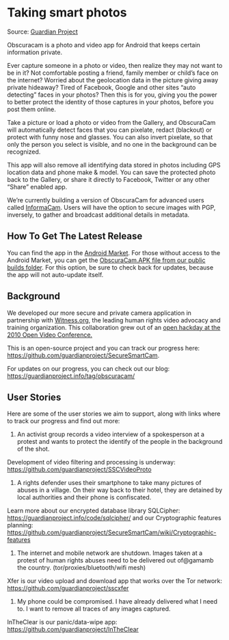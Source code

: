 # Taking smart photos

Source: [Guardian Project](https://guardianproject.info/apps/obscuracam)

Obscuracam is a photo and video app for Android that keeps certain information private.

Ever capture someone in a photo or video, then realize they may not want to be in it? Not comfortable posting a friend, family member or child’s face on the internet? Worried about the geolocation data in the picture giving away private hideaway? Tired of Facebook, Google and other sites “auto detecting” faces in your photos? Then this is for you, giving you the power to better protect the identity of those captures in your photos, before you post them online.

Take a picture or load a photo or video from the Gallery, and ObscuraCam will automatically detect faces that you can pixelate, redact (blackout) or protect with funny nose and glasses. You can also invert pixelate, so that only the person you select is visible, and no one in the background can be recognized.

This app will also remove all identifying data stored in photos including GPS location data and phone make & model. You can save the protected photo back to the Gallery, or share it directly to Facebook, Twitter or any other “Share” enabled app.

We’re currently building a version of ObscuraCam for advanced users called [InformaCam](https://guardianproject.info/apps/informacam/). Users will have the option to secure images with PGP, inversely, to gather and broadcast additional details in metadata.

## How To Get The Latest Release

You can find the app in the [Android Market](https://market.android.com/details?id=org.witness.sscphase1&feature=search_result). For those without access to the Android Market, you can get the [ObscuraCam.APK file from our public builds folder](https://guardianproject.info/builds/Obscura/).  For this option, be sure to check back for updates, because the app will not auto-update itself.

## Background

We developed our more  secure and private camera application in partnership with [Witness.org](http://witness.org/), the leading human rights video advocacy and training organization. This collaboration grew out of an [open hackday at the 2010 Open Video Conference.](http://blog.witness.org/2010/10/ovc2010-opensubtitles/)

This is an open-source project and you can track our progress here: https://github.com/guardianproject/SecureSmartCam.

For updates on our progress, you can check out our blog: https://guardianproject.info/tag/obscuracam/

## User Stories
Here are some of the user stories we aim to support, along with links where to track our progress and find out more:

1. An activist group records a video interview of a spokesperson at a protest and wants to protect the identify of the people in the background of the shot.

Development of video filtering and processing is underway: https://github.com/guardianproject/SSCVideoProto

1. A rights defender uses their smartphone to take many pictures of abuses in a village. On their way back to their hotel, they are detained by local authorities and their phone is confiscated.

Learn more about our encrypted database library SQLCipher: https://guardianproject.info/code/sqlcipher/ and our Cryptographic features planning: https://github.com/guardianproject/SecureSmartCam/wiki/Cryptographic-features

1. The internet and mobile network are shutdown. Images taken at a protest of human rights abuses need to be delivered out of@gamamb the country. (tor/proxies/bluetooth/wifi mesh)

Xfer is our video upload and download app that works over the Tor network: https://github.com/guardianproject/sscxfer

1. My phone could be compromised. I have already delivered what I need to. I want to remove all traces of any images captured.

InTheClear is our panic/data-wipe app: https://github.com/guardianproject/InTheClear
